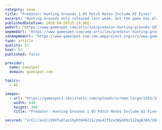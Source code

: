 ```yaml
---
category: news
title: "Predator: Hunting Grounds 1.05 Patch Notes Include AI Fixes"
excerpt: "Hunting Grounds only released last week, but the game has already received a new hotfix patch that aims to improve the multiplayer experience and add more polish. The patch notes for the game's update 1."
publishedDateTime: 2020-04-26T15:19:00Z
webUrl: "https://www.gamespot.com/articles/predator-hunting-grounds-105-patch-notes-include-a/1100-6476506/"
ampWebUrl: "https://www.gamespot.com/amp-articles/predator-hunting-grounds-105-patch-notes-include-a/1100-6476506/"
cdnAmpWebUrl: "https://www-gamespot-com.cdn.ampproject.org/c/s/www.gamespot.com/amp-articles/predator-hunting-grounds-105-patch-notes-include-a/1100-6476506/"
type: article
quality: 57
heat: 57
published: false

provider:
  name: GameSpot
  domain: gamespot.com

topics:
  - AI

images:
  - url: "https://gamespot1.cbsistatic.com/uploads/screen_large/1593/15930438/3660976-gamespot_letsplay_predatorcf.jpg"
    width: 640
    height: 360
    title: "Predator: Hunting Grounds 1.05 Patch Notes Include AI Fixes"

secured: "1rCC//av2/zX8Ufu8lazihyKtbH421S/zmy42f5zxCWyGK0c512qgA3AX/SQonEbIfaufCS+GOwj4mht2LZYCmeclXOdcZi8hmi5frgQ6RLPvS5uofIisI0cID6jGAzSr/o/415toglzqjKSJDeQn+0S3ctbqxAskpx+GdflyCeX5BbQhtSidgsBa0haU3fPyjYLITG4DNTkD1iDRfmfTlgFJvISsvUyM9vwFoUT0yFiS2J+ZrcfYeOuLSp5qxa5jjMuhm7lRTT88F/VbT+l1r3g/gG+xrXygKuAAdHpSbtFZJBJfdrI/GvMljpewzEcAj5XoZ+hXJaDxemf9CK35Ozd8+2wYmIHkwHwElDZHWw5yf6FDVxyRGyBux4oLGwZ6DGppEvmJWvEJX0z9Qd7FwvQ2m8tSGyjdRajUm/kMHSvQvsr+k4EEn4uljSs7gvuPw6kccgK0J3KdJIr99jpM8ws5PPAwkIl9cdqRj79oWE=;EARs6TKwNLjsgj1EWuH4Aw=="
---
```


